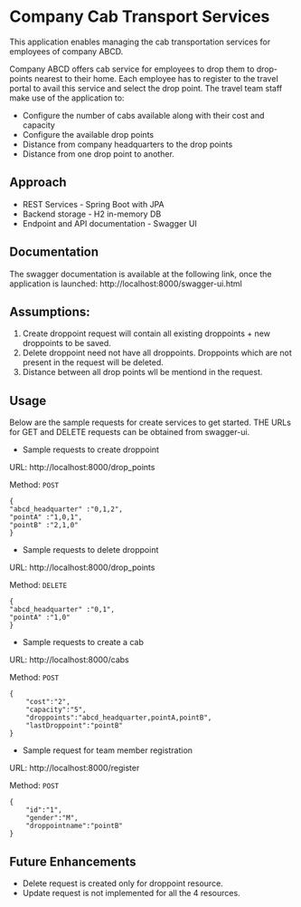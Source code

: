 # Company Cab Transport Services
This application enables managing the cab transportation services for employees of company ABCD. 

Company ABCD offers cab service for employees to drop them to drop-points nearest to their home. Each employee has to register to the travel portal to avail this service and select the drop point. The travel team staff make use of the application to:
* Configure the number of cabs available along with their cost and capacity
* Configure the available drop points
* Distance from company headquarters to the drop points 
* Distance from one drop point to another.

## Approach
* REST Services - Spring Boot with JPA
* Backend storage - H2 in-memory DB
* Endpoint and API documentation - Swagger UI 

## Documentation
The swagger documentation is available at the following link, once the application is launched:
http://localhost:8000/swagger-ui.html

## Assumptions:
1) Create droppoint request will contain all existing droppoints + new droppoints to be saved.
2) Delete droppoint need not have all droppoints. Droppoints which are not present in the request will be deleted.
3) Distance between all drop points wll be mentiond in the request.

## Usage
Below are the sample requests for create services to get started. THE URLs for GET and DELETE requests can be obtained from swagger-ui.

* Sample requests to create droppoint

URL: http://localhost:8000/drop_points 

Method: `POST`

```
{
"abcd_headquarter" :"0,1,2",
"pointA" :"1,0,1",
"pointB" :"2,1,0"
}
```

* Sample requests to delete droppoint

URL: http://localhost:8000/drop_points

Method: `DELETE`
```
{
"abcd_headquarter" :"0,1",
"pointA" :"1,0"
}
```

* Sample requests to create a cab

URL: http://localhost:8000/cabs 

Method: `POST`
```
{
	"cost":"2",
	"capacity":"5",
	"droppoints":"abcd_headquarter,pointA,pointB",
	"lastDroppoint":"pointB"
}
```

* Sample request for team member registration

URL: http://localhost:8000/register 

Method: `POST`
```
{
	"id":"1",
	"gender":"M",
	"droppointname":"pointB"
}
```

## Future Enhancements
* Delete request is created only for droppoint resource.
* Update request is not implemented for all the 4 resources.
